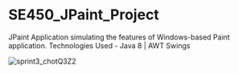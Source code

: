 # SE450_JPaint_Project
JPaint Application simulating the features of Windows-based Paint application. Technologies Used - Java 8 | AWT Swings

![sprint3_chotQ3Z2](https://user-images.githubusercontent.com/19336011/112174359-59b7ca00-8bc4-11eb-9303-0a2f3e70b87b.gif)


